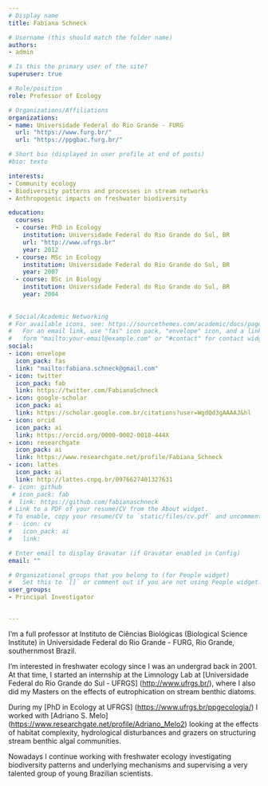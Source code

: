 ```yaml
---
# Display name
title: Fabiana Schneck

# Username (this should match the folder name)
authors:
- admin

# Is this the primary user of the site?
superuser: true

# Role/position
role: Professor of Ecology 

# Organizations/Affiliations
organizations:
- name: Universidade Federal do Rio Grande - FURG
  url: "https://www.furg.br/"
  url: "https://ppgbac.furg.br/"

# Short bio (displayed in user profile at end of posts)
#bio: texto

interests:
- Community ecology
- Biodiversity patterns and processes in stream networks
- Anthropogenic impacts on freshwater biodiversity

education:
  courses:
  - course: PhD in Ecology
    institution: Universidade Federal do Rio Grande do Sul, BR
    url: "http://www.ufrgs.br"
    year: 2012
  - course: MSc in Ecology
    institution: Universidade Federal do Rio Grande do Sul, BR
    year: 2007
  - course: BSc in Biology
    institution: Universidade Federal do Rio Grande do Sul, BR
    year: 2004
    
    
# Social/Academic Networking
# For available icons, see: https://sourcethemes.com/academic/docs/page-builder/#icons
#   For an email link, use "fas" icon pack, "envelope" icon, and a link in the
#   form "mailto:your-email@example.com" or "#contact" for contact widget.
social:
- icon: envelope
  icon_pack: fas
  link: "mailto:fabiana.schneck@gmail.com"
- icon: twitter
  icon_pack: fab
  link: https://twitter.com/FabianaSchneck
- icon: google-scholar
  icon_pack: ai
  link: https://scholar.google.com.br/citations?user=WgdQd3gAAAAJ&hl
- icon: orcid
  icon_pack: ai
  link: https://orcid.org/0000-0002-0018-444X
- icon: researchgate
  icon_pack: ai
  link: https://www.researchgate.net/profile/Fabiana_Schneck
- icon: lattes
  icon_pack: ai
  link: http://lattes.cnpq.br/0976627401327631
#- icon: github
 # icon_pack: fab
#  link: https://github.com/fabianaschneck
# Link to a PDF of your resume/CV from the About widget.
# To enable, copy your resume/CV to `static/files/cv.pdf` and uncomment the lines below.
# - icon: cv
#   icon_pack: ai
#   link: 

# Enter email to display Gravatar (if Gravatar enabled in Config)
email: ""

# Organizational groups that you belong to (for People widget)
#   Set this to `[]` or comment out if you are not using People widget.
user_groups:
- Principal Investigator


---
```

I’m a full professor at Instituto de Ciências Biológicas (Biological Science Institute) in Universidade Federal do Rio Grande - FURG, Rio Grande, southernmost Brazil. 

I’m interested in freshwater ecology since I was an undergrad back in 2001. At that time, I started an internship at the Limnology Lab at [Universidade Federal do Rio Grande do Sul - UFRGS] (http://www.ufrgs.br/), where I also did my Masters on the effects of eutrophication on stream benthic diatoms. 

During my [PhD in Ecology at UFRGS] (https://www.ufrgs.br/ppgecologia/) I worked with [Adriano S. Melo] (https://www.researchgate.net/profile/Adriano_Melo2) looking at the effects of habitat complexity, hydrological disturbances and grazers on structuring stream benthic algal communities. 

Nowadays I continue working with freshwater ecology investigating biodiversity patterns and underlying mechanisms and supervising a very talented group of young Brazilian scientists. 



